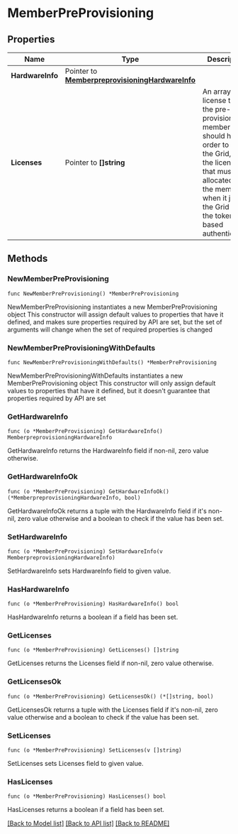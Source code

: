 # MemberPreProvisioning

## Properties

Name | Type | Description | Notes
------------ | ------------- | ------------- | -------------
**HardwareInfo** | Pointer to [**MemberpreprovisioningHardwareInfo**](MemberpreprovisioningHardwareInfo.md) |  | [optional] 
**Licenses** | Pointer to **[]string** | An array of license types the pre-provisioned member should have in order to join the Grid, or the licenses that must be allocated to the member when it joins the Grid using the token-based authentication. | [optional] 

## Methods

### NewMemberPreProvisioning

`func NewMemberPreProvisioning() *MemberPreProvisioning`

NewMemberPreProvisioning instantiates a new MemberPreProvisioning object
This constructor will assign default values to properties that have it defined,
and makes sure properties required by API are set, but the set of arguments
will change when the set of required properties is changed

### NewMemberPreProvisioningWithDefaults

`func NewMemberPreProvisioningWithDefaults() *MemberPreProvisioning`

NewMemberPreProvisioningWithDefaults instantiates a new MemberPreProvisioning object
This constructor will only assign default values to properties that have it defined,
but it doesn't guarantee that properties required by API are set

### GetHardwareInfo

`func (o *MemberPreProvisioning) GetHardwareInfo() MemberpreprovisioningHardwareInfo`

GetHardwareInfo returns the HardwareInfo field if non-nil, zero value otherwise.

### GetHardwareInfoOk

`func (o *MemberPreProvisioning) GetHardwareInfoOk() (*MemberpreprovisioningHardwareInfo, bool)`

GetHardwareInfoOk returns a tuple with the HardwareInfo field if it's non-nil, zero value otherwise
and a boolean to check if the value has been set.

### SetHardwareInfo

`func (o *MemberPreProvisioning) SetHardwareInfo(v MemberpreprovisioningHardwareInfo)`

SetHardwareInfo sets HardwareInfo field to given value.

### HasHardwareInfo

`func (o *MemberPreProvisioning) HasHardwareInfo() bool`

HasHardwareInfo returns a boolean if a field has been set.

### GetLicenses

`func (o *MemberPreProvisioning) GetLicenses() []string`

GetLicenses returns the Licenses field if non-nil, zero value otherwise.

### GetLicensesOk

`func (o *MemberPreProvisioning) GetLicensesOk() (*[]string, bool)`

GetLicensesOk returns a tuple with the Licenses field if it's non-nil, zero value otherwise
and a boolean to check if the value has been set.

### SetLicenses

`func (o *MemberPreProvisioning) SetLicenses(v []string)`

SetLicenses sets Licenses field to given value.

### HasLicenses

`func (o *MemberPreProvisioning) HasLicenses() bool`

HasLicenses returns a boolean if a field has been set.


[[Back to Model list]](../README.md#documentation-for-models) [[Back to API list]](../README.md#documentation-for-api-endpoints) [[Back to README]](../README.md)


